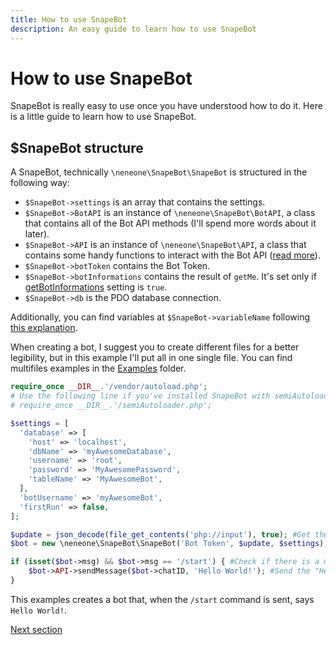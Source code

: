 ```yaml
---
title: How to use SnapeBot
description: An easy guide to learn how to use SnapeBot
---
```

# How to use SnapeBot

SnapeBot is really easy to use once you have understood how to do it. Here is a little guide to learn how to use SnapeBot.

## $SnapeBot structure

A SnapeBot, technically `\neneone\SnapeBot\SnapeBot` is structured in the following way:

* `$SnapeBot->settings` is an array that contains the settings.
* `$SnapeBot->BotAPI` is an instance of `\neneone\SnapeBot\BotAPI`, a class that contains all of the Bot API methods (I'll spend more words about it later).
* `$SnapeBot->API` is an instance of `\neneone\SnapeBot\API`, a class that contains some handy functions to interact with the Bot API ([read more](API/methods.md)).
* `$SnapeBot->botToken` contains the Bot Token.
* `$SnapeBot->botInformations` contains the result of `getMe`. It's set only if [getBotInformations](settings.md#getbotinformations) setting is `true`.
* `$SnapeBot->db` is the PDO database connection.

Additionally, you can find variables at `$SnapeBot->variableName` following [this explanation](variables.md).

When creating a bot, I suggest you to create different files for a better legibility, but in this example I'll put all in one single file. You can find multifiles examples in the [Examples](https://github.com/neneone/SnapeBot/tree/master/Examples) folder.

```php
require_once __DIR__.'/vendor/autoload.php';
# Use the following line if you've installed SnapeBot with semiAutoloader.php
# require_once __DIR__.'/semiAutoloader.php';

$settings = [
  'database' => [
    'host' => 'localhost',
    'dbName' => 'myAwesomeDatabase',
    'username' => 'root',
    'password' => 'MyAwesomePassword',
    'tableName' => 'MyAwesomeBot',
  ],
  'botUsername' => 'myAwesomeBot',
  'firstRun' => false,
];

$update = json_decode(file_get_contents('php://input'), true); #Get the update
$bot = new \neneone\SnapeBot\SnapeBot('Bot Token', $update, $settings); #Create an instance of SnapeBot

if (isset($bot->msg) && $bot->msg == '/start') { #Check if there is a message, and if it's "/start"
    $bot->API->sendMessage($bot->chatID, 'Hello World!'); #Send the "Hello Wolrd!" message
}
```

This examples creates a bot that, when the `/start` command is sent, says `Hello World!`.

[Next section](botapi_methods.md)
